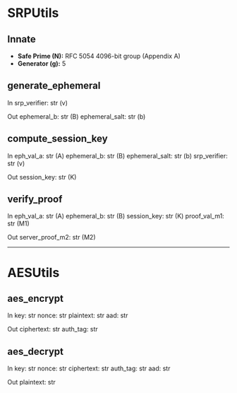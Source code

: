 # SRPUtils

## Innate
- **Safe Prime (N):** RFC 5054 4096-bit group (Appendix A)
- **Generator (g):** 5

## generate_ephemeral
In
srp_verifier: str (v)

Out
ephemeral_b: str (B)
ephemeral_salt: str (b)

## compute_session_key
In
eph_val_a: str (A)
ephemeral_b: str (B)
ephemeral_salt: str (b)
srp_verifier: str (v)

Out
session_key: str (K)

## verify_proof
In
eph_val_a: str (A)
ephemeral_b: str (B)
session_key: str (K)
proof_val_m1: str (M1)

Out
server_proof_m2: str (M2)


---


# AESUtils

## aes_encrypt
In
key: str
nonce: str
plaintext: str
aad: str

Out
ciphertext: str
auth_tag: str

## aes_decrypt
In
key: str
nonce: str
ciphertext: str
auth_tag: str
aad: str

Out
plaintext: str
